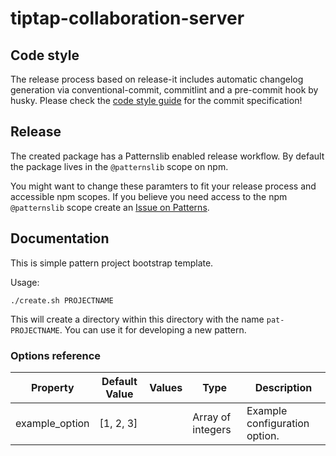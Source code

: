 # tiptap-collaboration-server

## Code style

The release process based on release-it includes automatic changelog generation via conventional-commit, commitlint and a pre-commit hook by husky.
Please check the [code style guide](https://github.com/Patternslib/Patterns/blob/master/docs/developer/styleguide.md#commits-messages) for the commit specification!


## Release

The created package has a Patternslib enabled release workflow.
By default the package lives in the ``@patternslib`` scope on npm.

You might want to change these paramters to fit your release process and accessible npm scopes.
If you believe you need access to the npm ``@patternslib`` scope create an [Issue on Patterns](https://github.com/Patternslib/Patterns/issues).


## Documentation

This is simple pattern project bootstrap template.

Usage:

    ./create.sh PROJECTNAME

This will create a directory within this directory with the name `pat-PROJECTNAME`.
You can use it for developing a new pattern.

### Options reference

| Property       | Default Value | Values | Type              | Description                   |
| -------------- | ------------- | ------ | ----------------- | ----------------------------- |
| example_option | [1, 2, 3]     |        | Array of integers | Example configuration option. |
